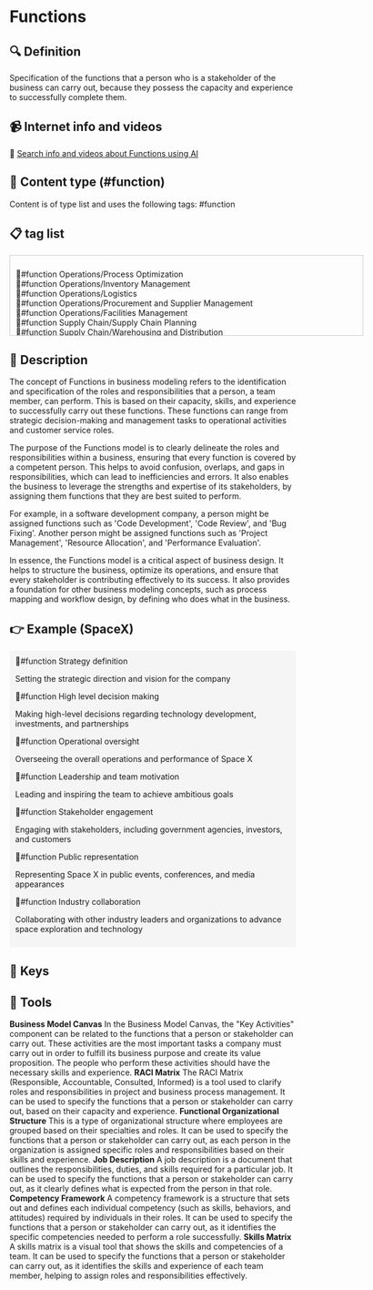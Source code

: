 
# Functions


## 🔍 Definition
Specification of the functions that a person who is a stakeholder of the business can carry out, because they possess the capacity and experience to successfully complete them.


## 📹 Internet info and videos
🤖 [Search info and videos about Functions using AI](https://www.perplexity.ai/search?q=videos+about+Functions:+Specification+of+the+functions+that+a+person+who+is+a+stakeholder+of+the+business+can+carry+out,+because+they+possess+the+capacity+and+experience+to+successfully+accomplish+them.
)

## 📰 Content type (#function)
Content is of type list and uses the following tags: #function



## 📋 tag list

<div style='max-height: 120px; overflow-y: auto; border: 1px solid #ccc; padding: 10px; width: 600px;'>
  <ul style='list-style-type: none; padding-left: 0;'>


<li>👔#function  Operations/Process Optimization</li>
<li>👔#function  Operations/Inventory Management</li>
<li>👔#function  Operations/Logistics</li>
<li>👔#function  Operations/Procurement and Supplier Management</li>
<li>👔#function  Operations/Facilities Management</li>
<li>👔#function  Supply Chain/Supply Chain Planning</li>
<li>👔#function  Supply Chain/Warehousing and Distribution</li>
<li>👔#function  Supply Chain/Order Fulfillment</li>
<li>👔#function  Legal/Contract Management</li>
<li>👔#function  Legal/Intellectual Property Protection</li>
<li>👔#function  Legal/Regulatory Compliance</li>
<li>👔#function  Legal/Legal Counsel</li>
<li>👔#function  Compliance/Risk Management</li>
<li>👔#function  Compliance/Data Privacy and Protection</li>
<li>👔#function  Compliance/Ethics and Governance</li>
<li>👔#function  Data/Data Analysis</li>
<li>👔#function  Data/Data Visualization</li>
<li>👔#function  Data/Data Management</li>
<li>👔#function  Analytics/Marketing Analytics</li>
<li>👔#function  Analytics/Business Intelligence</li>
<li>👔#function  Analytics/Forecasting and Predictive Modeling</li>
<li>👔#function  Analytics/A/B Testing and Experimentation</li>
<li>👔#function  Administration/Office Management</li>
<li>👔#function  Administration/Executive Assistance</li>
<li>👔#function  Administration/Document Management</li>
<li>👔#function  Office Support/Reception and Front Desk</li>
<li>👔#function  Office Support/Calendar Management</li>
<li>👔#function  Office Support/Travel Coordination</li>
<li>👔#function  Office Support/Record Keeping</li>
<li>👔#function  Strategy/Strategic Planning</li>
<li>👔#function  Strategy/Business Analysis</li>
<li>👔#function  Strategy/Market Research</li>
<li>👔#function  Strategy/Competitive Intelligence</li>
<li>👔#function  Business Planning/Business Development</li>
<li>👔#function  Business Planning/Financial Planning</li>
<li>👔#function  Business Planning/Market Entry Strategy</li>
<li>👔#function  Business Planning/Feasibility Analysis</li>
<li>👔#function  Customer Insights/Market Research</li>
<li>👔#function  Customer Insights/User Research</li>
<li>👔#function  Customer Insights/Customer Surveys</li>
<li>👔#function  Customer Experience/Customer Journey Mapping</li>
<li>👔#function  Customer Experience/Usability Testing</li>
<li>👔#function  Customer Experience/Service Design</li>
<li>👔#function  Customer Experience/Feedback Analysis</li>
<li>👔#function  Public Relations/Media Relations</li>
<li>👔#function  Public Relations/Press Release Writing</li>
<li>👔#function  Public Relations/Event Planning and Coordination</li>
<li>👔#function  Communication/Internal Communication</li>
<li>👔#function  Communication/External Communication</li>
<li>👔#function  Communication/Crisis Management</li>
<li>👔#function  Communication/Brand Messaging</li>
<li>👔#function  Marketing/SEO</li>
<li>👔#function  Marketing/SEM (Search Engine Marketing)</li>
<li>👔#function  Marketing/Social Media Marketing</li>
<li>👔#function  Marketing/Content Marketing</li>
<li>👔#function  Marketing/Email Marketing</li>
<li>👔#function  Marketing/Growth Hacking</li>
<li>👔#function  Marketing/Lead Generation</li>
<li>👔#function  Marketing/Marketing Analytics</li>
<li>👔#function  Product Development/Product Management</li>
<li>👔#function  Product Development/Product Design</li>
<li>👔#function  Project Management/Agile Project Management</li>
<li>👔#function  Project Management/Quality Control</li>
<li>👔#function  Project Management/Continuous Improvement</li>
<li>👔#function  Project Management/Research and Development</li>
<li>👔#function  Software Development/Software Engineering</li>
<li>👔#function  Software Development/Web Development</li>
<li>👔#function  Software Development/Mobile App Development</li>
<li>👔#function  Technology/System Architecture</li>
<li>👔#function  Technology/Cybersecurity</li>
<li>👔#function  Technology/Data Analysis</li>
<li>👔#function  Technology/Artificial Intelligence</li>
<li>👔#function  Technology/Big Data</li>
<li>👔#function  Sales/Sales Development</li>
<li>👔#function  Sales/Account Management</li>
<li>👔#function  Sales/Customer Support</li>
<li>👔#function  Sales/Customer Retention</li>
<li>👔#function  Sales/Upselling and Cross-selling</li>
<li>👔#function  Customer Support/Technical Support</li>
<li>👔#function  Customer Relations/Customer Relationship Management</li>
<li>👔#function  Customer Relations/Strategic Partnerships</li>
<li>👔#function  Finance/Accounting</li>
<li>👔#function  Finance/Cost Control</li>
<li>👔#function  Finance/Cash Flow Management</li>
<li>👔#function  Finance/Financial Forecasting</li>
<li>👔#function  Finance/Financial Analysis</li>
<li>👔#function  Finance/Invoicing and Collections</li>
<li>👔#function  Finance/Tax Management</li>
<li>👔#function  Finance/Internal Auditing</li>
<li>👔#function  Human Resources/Talent Management</li>
<li>👔#function  Human Resources/Recruitment</li>
<li>👔#function  Human Resources/Personnel Administration</li>
<li>👔#function  Human Resources/Leadership Development</li>
<li>👔#function  Organizational Culture/Employee Engagement</li>
<li>👔#function  Organizational Culture/Performance Management</li>
<li>👔#function  Organizational Culture/Training and Development</li>
<li>👔#function  Organizational Culture/Diversity and Inclusion</li>

  </ul>
</div>

## 📖 Description
The concept of Functions in business modeling refers to the identification and specification of the roles and responsibilities that a person, a team member, can perform. This is based on their capacity, skills, and experience to successfully carry out these functions. These functions can range from strategic decision-making and management tasks to operational activities and customer service roles. 

The purpose of the Functions model is to clearly delineate the roles and responsibilities within a business, ensuring that every function is covered by a competent person. This helps to avoid confusion, overlaps, and gaps in responsibilities, which can lead to inefficiencies and errors. It also enables the business to leverage the strengths and expertise of its stakeholders, by assigning them functions that they are best suited to perform.

For example, in a software development company, a person might be assigned functions such as 'Code Development', 'Code Review', and 'Bug Fixing'. Another person might be assigned functions such as 'Project Management', 'Resource Allocation', and 'Performance Evaluation'. 

In essence, the Functions model is a critical aspect of business design. It helps to structure the business, optimize its operations, and ensure that every stakeholder is contributing effectively to its success. It also provides a foundation for other business modeling concepts, such as process mapping and workflow design, by defining who does what in the business.

## 👉 Example (SpaceX)

<div style="background-color: #f5f5f5; padding: 10px;">👔#function Strategy definition

Setting the strategic direction and vision for the company

👔#function High level decision making

Making high-level decisions regarding technology development, investments, and partnerships

👔#function Operational oversight

Overseeing the overall operations and performance of Space X

👔#function Leadership and team motivation

Leading and inspiring the team to achieve ambitious goals

👔#function Stakeholder engagement

Engaging with stakeholders, including government agencies, investors, and customers

👔#function Public representation

Representing Space X in public events, conferences, and media appearances

👔#function Industry collaboration

Collaborating with other industry leaders and organizations to advance space exploration and technology


</div>

## 🔑 Keys



## 🧰 Tools
**Business Model Canvas**
In the Business Model Canvas, the "Key Activities" component can be related to the functions that a person or stakeholder can carry out. These activities are the most important tasks a company must carry out in order to fulfill its business purpose and create its value proposition. The people who perform these activities should have the necessary skills and experience.
**RACI Matrix**
The RACI Matrix (Responsible, Accountable, Consulted, Informed) is a tool used to clarify roles and responsibilities in project and business process management. It can be used to specify the functions that a person or stakeholder can carry out, based on their capacity and experience.
**Functional Organizational Structure**
This is a type of organizational structure where employees are grouped based on their specialties and roles. It can be used to specify the functions that a person or stakeholder can carry out, as each person in the organization is assigned specific roles and responsibilities based on their skills and experience.
**Job Description**
A job description is a document that outlines the responsibilities, duties, and skills required for a particular job. It can be used to specify the functions that a person or stakeholder can carry out, as it clearly defines what is expected from the person in that role.
**Competency Framework**
A competency framework is a structure that sets out and defines each individual competency (such as skills, behaviors, and attitudes) required by individuals in their roles. It can be used to specify the functions that a person or stakeholder can carry out, as it identifies the specific competencies needed to perform a role successfully.
**Skills Matrix**
A skills matrix is a visual tool that shows the skills and competencies of a team. It can be used to specify the functions that a person or stakeholder can carry out, as it identifies the skills and experience of each team member, helping to assign roles and responsibilities effectively.
